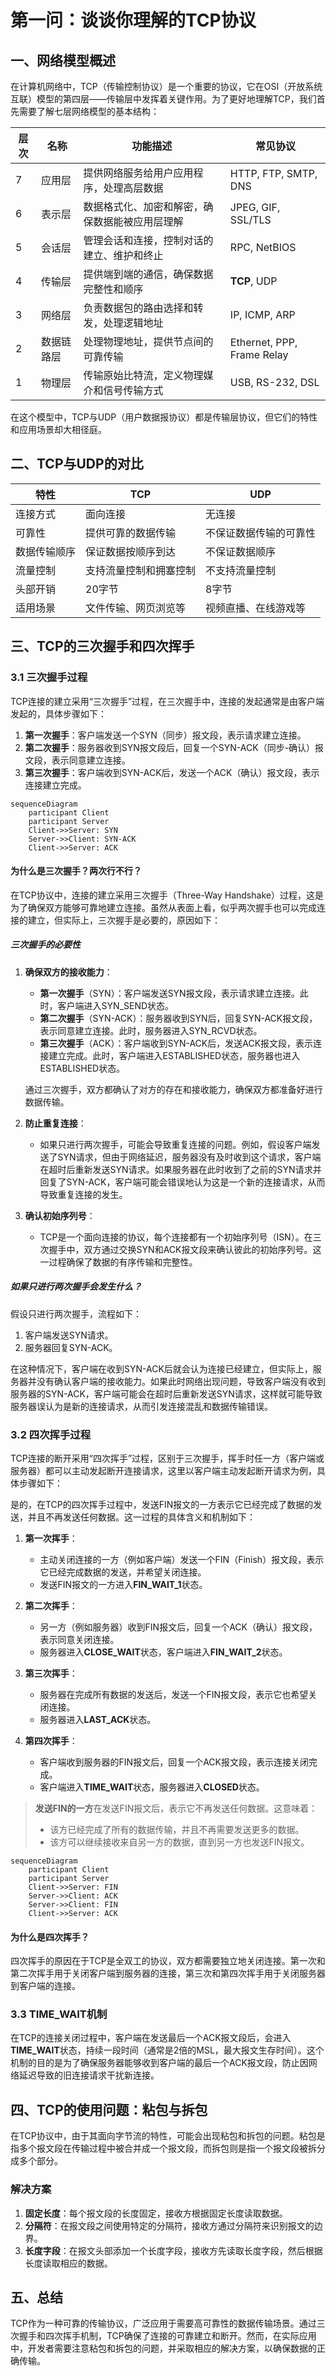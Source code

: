 # 第一问：谈谈你理解的TCP协议

## 一、网络模型概述

在计算机网络中，TCP（传输控制协议）是一个重要的协议，它在OSI（开放系统互联）模型的第四层——传输层中发挥着关键作用。为了更好地理解TCP，我们首先需要了解七层网络模型的基本结构：

| 层次        | 名称         | 功能描述                                               | 常见协议                     |
|-------------|--------------|------------------------------------------------------|------------------------------|
| 7           | 应用层      | 提供网络服务给用户应用程序，处理高层数据           | HTTP, FTP, SMTP, DNS        |
| 6           | 表示层      | 数据格式化、加密和解密，确保数据能被应用层理解     | JPEG, GIF, SSL/TLS          |
| 5           | 会话层      | 管理会话和连接，控制对话的建立、维护和终止         | RPC, NetBIOS                 |
| 4           | 传输层      | 提供端到端的通信，确保数据完整性和顺序             | **TCP**, UDP                     |
| 3           | 网络层      | 负责数据包的路由选择和转发，处理逻辑地址           | IP, ICMP, ARP                |
| 2           | 数据链路层  | 处理物理地址，提供节点间的可靠传输                 | Ethernet, PPP, Frame Relay   |
| 1           | 物理层      | 传输原始比特流，定义物理媒介和信号传输方式         | USB, RS-232, DSL             |

在这个模型中，TCP与UDP（用户数据报协议）都是传输层协议，但它们的特性和应用场景却大相径庭。

## 二、TCP与UDP的对比

| 特性          | TCP                          | UDP                          |
|---------------|------------------------------|------------------------------|
| 连接方式      | 面向连接                     | 无连接                       |
| 可靠性        | 提供可靠的数据传输          | 不保证数据传输的可靠性      |
| 数据传输顺序  | 保证数据按顺序到达          | 不保证数据顺序              |
| 流量控制      | 支持流量控制和拥塞控制      | 不支持流量控制              |
| 头部开销      | 20字节                       | 8字节                        |
| 适用场景      | 文件传输、网页浏览等        | 视频直播、在线游戏等        |

## 三、TCP的三次握手和四次挥手

### 3.1 三次握手过程

TCP连接的建立采用“三次握手”过程，在三次握手中，连接的发起通常是由客户端发起的，具体步骤如下：

1. **第一次握手**：客户端发送一个SYN（同步）报文段，表示请求建立连接。
2. **第二次握手**：服务器收到SYN报文段后，回复一个SYN-ACK（同步-确认）报文段，表示同意建立连接。
3. **第三次握手**：客户端收到SYN-ACK后，发送一个ACK（确认）报文段，表示连接建立完成。

```mermaid
sequenceDiagram
    participant Client
    participant Server
    Client->>Server: SYN
    Server->>Client: SYN-ACK
    Client->>Server: ACK
```

#### 为什么是三次握手？两次行不行？

在TCP协议中，连接的建立采用三次握手（Three-Way Handshake）过程，这是为了确保双方能够可靠地建立连接。虽然从表面上看，似乎两次握手也可以完成连接的建立，但实际上，三次握手是必要的，原因如下：

##### 三次握手的必要性

1. **确保双方的接收能力**：
   - **第一次握手**（SYN）：客户端发送SYN报文段，表示请求建立连接。此时，客户端进入SYN_SEND状态。
   - **第二次握手**（SYN-ACK）：服务器收到SYN后，回复SYN-ACK报文段，表示同意建立连接。此时，服务器进入SYN_RCVD状态。
   - **第三次握手**（ACK）：客户端收到SYN-ACK后，发送ACK报文段，表示连接建立完成。此时，客户端进入ESTABLISHED状态，服务器也进入ESTABLISHED状态。

   通过三次握手，双方都确认了对方的存在和接收能力，确保双方都准备好进行数据传输。

2. **防止重复连接**：
   - 如果只进行两次握手，可能会导致重复连接的问题。例如，假设客户端发送了SYN请求，但由于网络延迟，服务器没有及时收到这个请求，客户端在超时后重新发送SYN请求。如果服务器在此时收到了之前的SYN请求并回复了SYN-ACK，客户端可能会错误地认为这是一个新的连接请求，从而导致重复连接的发生。

3. **确认初始序列号**：
   - TCP是一个面向连接的协议，每个连接都有一个初始序列号（ISN）。在三次握手中，双方通过交换SYN和ACK报文段来确认彼此的初始序列号。这一过程确保了数据的有序传输和完整性。

##### 如果只进行两次握手会发生什么？

假设只进行两次握手，流程如下：

1. 客户端发送SYN请求。
2. 服务器回复SYN-ACK。

在这种情况下，客户端在收到SYN-ACK后就会认为连接已经建立，但实际上，服务器并没有确认客户端的接收能力。如果此时网络出现问题，导致客户端没有收到服务器的SYN-ACK，客户端可能会在超时后重新发送SYN请求，这样就可能导致服务器误认为是新的连接请求，从而引发连接混乱和数据传输错误。

### 3.2 四次挥手过程

TCP连接的断开采用“四次挥手”过程，区别于三次握手，挥手时任一方（客户端或服务器）都可以主动发起断开连接请求，这里以客户端主动发起断开请求为例，具体步骤如下：


是的，在TCP的四次挥手过程中，发送FIN报文的一方表示它已经完成了数据的发送，并且不再发送任何数据。这一过程的具体含义和机制如下：
1. **第一次挥手**：
   - 主动关闭连接的一方（例如客户端）发送一个FIN（Finish）报文段，表示它已经完成数据的发送，并希望关闭连接。
   - 发送FIN报文的一方进入**FIN_WAIT_1**状态。

2. **第二次挥手**：
   - 另一方（例如服务器）收到FIN报文后，回复一个ACK（确认）报文段，表示同意关闭连接。
   - 服务器进入**CLOSE_WAIT**状态，客户端进入**FIN_WAIT_2**状态。

3. **第三次挥手**：
   - 服务器在完成所有数据的发送后，发送一个FIN报文段，表示它也希望关闭连接。
   - 服务器进入**LAST_ACK**状态。

4. **第四次挥手**：
   - 客户端收到服务器的FIN报文后，回复一个ACK报文段，表示连接关闭完成。
   - 客户端进入**TIME_WAIT**状态，服务器进入**CLOSED**状态。

>  **发送FIN的一方**在发送FIN报文后，表示它不再发送任何数据。这意味着：
>  - 该方已经完成了所有的数据传输，并且不再需要发送更多的数据。
>  - 该方可以继续接收来自另一方的数据，直到另一方也发送FIN报文。


```mermaid
sequenceDiagram
    participant Client
    participant Server
    Client->>Server: FIN
    Server->>Client: ACK
    Server->>Client: FIN
    Client->>Server: ACK
```

#### 为什么是四次挥手？

四次挥手的原因在于TCP是全双工的协议，双方都需要独立地关闭连接。第一次和第二次挥手用于关闭客户端到服务器的连接，第三次和第四次挥手用于关闭服务器到客户端的连接。

### 3.3 TIME_WAIT机制

在TCP的连接关闭过程中，客户端在发送最后一个ACK报文段后，会进入**TIME_WAIT**状态，持续一段时间（通常是2倍的MSL，最大报文生存时间）。这个机制的目的是为了确保服务器能够收到客户端的最后一个ACK报文段，防止因网络延迟导致的旧连接请求干扰新连接。

## 四、TCP的使用问题：粘包与拆包

在TCP协议中，由于其面向字节流的特性，可能会出现粘包和拆包的问题。粘包是指多个报文段在传输过程中被合并成一个报文段，而拆包则是指一个报文段被拆分成多个部分。

### 解决方案

1. **固定长度**：每个报文段的长度固定，接收方根据固定长度读取数据。
2. **分隔符**：在报文段之间使用特定的分隔符，接收方通过分隔符来识别报文的边界。
3. **长度字段**：在报文头部添加一个长度字段，接收方先读取长度字段，然后根据长度读取相应的数据。

## 五、总结

TCP作为一种可靠的传输协议，广泛应用于需要高可靠性的数据传输场景。通过三次握手和四次挥手机制，TCP确保了连接的可靠建立和断开。然而，在实际应用中，开发者需要注意粘包和拆包的问题，并采取相应的解决方案，以确保数据的正确传输。

